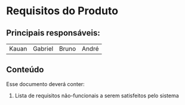 # Requisitos do Produto

## Principais responsáveis:

<table>
    <tbody>
        <tr>
            <td align="center"> Kauan </td>
            <td align="center"> Gabriel </td>
            <td align="center"> Bruno </td>
            <td align="center"> André </td>
        </tr>
    </tbody>
</table>

## Conteúdo

Esse documento deverá conter:

1. Lista de requisitos não-funcionais a serem satisfeitos pelo sistema